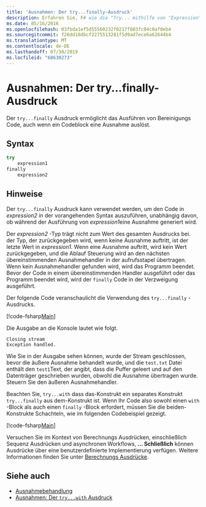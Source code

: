 ```yaml
---
title: 'Ausnahmen: Der try...finally-Ausdruck'
description: Erfahren Sie, F# wie die "Try... mithilfe von "Expression" können Sie auch dann Bereinigungs Code ausführen, wenn ein Codeblock eine Ausnahme auslöst.
ms.date: 05/16/2016
ms.openlocfilehash: 03fbda1ef5d55560232f0217f603fc04c0af0eb4
ms.sourcegitcommit: f20dd18dbcf2275513281f5d9ad7ece6a62644b4
ms.translationtype: MT
ms.contentlocale: de-DE
ms.lasthandoff: 07/30/2019
ms.locfileid: "68630273"
---
```

# <a name="exceptions-the-tryfinally-expression"></a>Ausnahmen: Der try...finally-Ausdruck

Der `try...finally` Ausdruck ermöglicht das Ausführen von Bereinigungs Code, auch wenn ein Codeblock eine Ausnahme auslöst.

## <a name="syntax"></a>Syntax

```fsharp
try
    expression1
finally
    expression2
```

## <a name="remarks"></a>Hinweise

Der `try...finally` Ausdruck kann verwendet werden, um den Code in *expression2* in der vorangehenden Syntax auszuführen, unabhängig davon, ob während der Ausführung von *expression1*eine Ausnahme generiert wird.

Der *expression2* -Typ trägt nicht zum Wert des gesamten Ausdrucks bei. der Typ, der zurückgegeben wird, wenn keine Ausnahme auftritt, ist der letzte Wert in *expression1*. Wenn eine Ausnahme auftritt, wird kein Wert zurückgegeben, und die Ablauf Steuerung wird an den nächsten übereinstimmenden Ausnahmehandler in der aufrufsstapel übertragen. Wenn kein Ausnahmehandler gefunden wird, wird das Programm beendet. Bevor der Code in einem übereinstimmenden Handler ausgeführt oder das Programm beendet wird, wird der `finally` Code in der Verzweigung ausgeführt.

Der folgende Code veranschaulicht die Verwendung des `try...finally` -Ausdrucks.

[!code-fsharp[Main](~/samples/snippets/fsharp/lang-ref-2/snippet5701.fs)]

Die Ausgabe an die Konsole lautet wie folgt.

```
Closing stream
Exception handled.
```

Wie Sie in der Ausgabe sehen können, wurde der Stream geschlossen, bevor die äußere Ausnahme behandelt wurde, und die `test.txt` Datei enthält den `test1`Text, der angibt, dass die Puffer geleert und auf den Datenträger geschrieben wurden, obwohl die Ausnahme übertragen wurde. Steuern Sie den äußeren Ausnahmehandler.

Beachten Sie, `try...with` dass das-Konstrukt ein separates Konstrukt `try...finally` aus dem-Konstrukt ist. Wenn Ihr Code also sowohl einen `with` -Block als auch einen `finally` -Block erfordert, müssen Sie die beiden-Konstrukte Schachteln, wie im folgenden Codebeispiel gezeigt.

[!code-fsharp[Main](~/samples/snippets/fsharp/lang-ref-2/snippet5702.fs)]

Versuchen Sie im Kontext von Berechnungs Ausdrücken, einschließlich Sequenz Ausdrücken und asynchronen Workflows, **... Schließlich** können Ausdrücke über eine benutzerdefinierte Implementierung verfügen. Weitere Informationen finden Sie unter [Berechnungs Ausdrücke](../computation-expressions.md).

## <a name="see-also"></a>Siehe auch

- [Ausnahmebehandlung](index.md)
- [Ausnahmen: Der `try...with` Ausdruck](the-try-with-expression.md)
